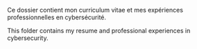Ce dossier contient mon curriculum vitae et mes expériences professionnelles en cybersécurité.

This folder contains my resume and professional experiences in cybersecurity.
